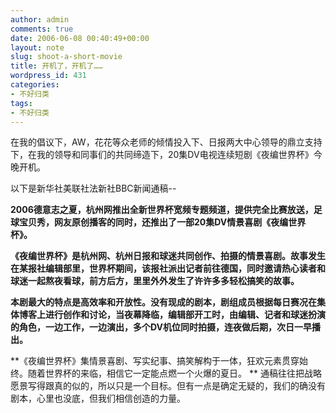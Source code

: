 ```yaml
---
author: admin
comments: true
date: 2006-06-08 00:40:49+00:00
layout: note
slug: shoot-a-short-movie
title: 开机了，开机了……
wordpress_id: 431
categories:
- 不好归类
tags:
- 不好归类
---
```


在我的倡议下，AW，花花等众老师的倾情投入下、日报两大中心领导的鼎立支持下，在我的领导和同事们的共同缔造下，20集DV电视连续短剧《夜编世界杯》今晚开机。

以下是新华社美联社法新社BBC新闻通稿--

**2006德意志之夏，杭州网推出全新世界杯宽频专题频道，提供完全比赛放送，足球宝贝秀，网友原创播客的同时，还推出了一部20集DV情景喜剧《夜编世界杯》。**

**《夜编世界杯》是杭州网、杭州日报和球迷共同创作、拍摄的情景喜剧。故事发生在某报社编辑部里，世界杯期间，该报社派出记者前往德国，同时邀请热心读者和球迷一起熬夜看球，前方后方，里里外外发生了许许多多轻松搞笑的故事。**

**本剧最大的特点是高效率和开放性。没有现成的剧本，剧组成员根据每日赛况在集体博客上进行创作和讨论，当夜幕降临，编辑部开工时，由编辑、记者和球迷扮演的角色，一边工作，一边演出，多个DV机位同时拍摄，连夜做后期，次日一早播出。**

**《夜编世界杯》集情景喜剧、写实纪事、搞笑解构于一体，狂欢元素贯穿始终。随着世界杯的来临，相信它一定能点燃一个火爆的夏日。
**
通稿往往把战略愿景写得跟真的似的，所以只是一个目标。但有一点是确定无疑的，我们的确没有剧本，心里也没底，但我们相信创造的力量。
